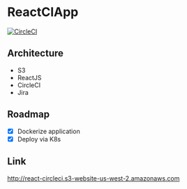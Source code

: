 # ReactCIApp
[![CircleCI](https://circleci.com/gh/TheOnly-Co/ReactCIApp.svg?style=shield&circle-token=7533b2e46c819ff7fcff3b04ebf27e739614d2ce)](https://circleci.com/gh/TheOnly-Co/ReactCIApp)
## Architecture
   
   - S3
   - ReactJS
   - CircleCI
   - Jira

## Roadmap
   
   - [X] Dockerize application
   - [X] Deploy via K8s

## Link 

   http://react-circleci.s3-website-us-west-2.amazonaws.com
